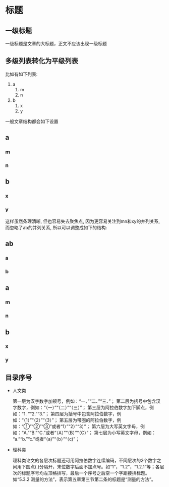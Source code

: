 # 标题

## 一级标题

一级标题是文章的大标题，正文不应该出现一级标题



## 多级列表转化为平级列表
比如有如下列表:
1. a
    1. m
    2. n
2. b
    1. x
    2. y

一般文章结构都会如下设置
## a
### m
### n
## b
### x
### y

这样虽然条理清晰, 但也容易失去聚焦点, 因为更容易关注到mn和xy的并列关系, 而忽略了ab的并列关系, 所以可以调整成如下的结构:

## ab
### a
### b


## a
### m
### n

## b
### x
### y





## 目录序号
- 人文类

    第一层为汉字数字加顿号，例如：“一、”“二、”“三、”；
    第二层为括号中包含汉字数字，例如：“（一）”“（二）”“（三）”；
    第三层为阿拉伯数字加下脚点，例如：“1. ”“2.”“3.”；
    第四层为括号中包含阿拉伯数字，例如：“（1）”“（2）”“（3）”；
    第五层为带圈的阿拉伯数字，例如：“①”“②”“③”或者“1）”“2）”“3）”；
    第六层为大写英文字母，例如：“A.”“B.”“C.”或者“（A）”“（B）”“（C）”；
    第七层为小写英文字母，例如： “a.”“b.”“c.”或者“（a)”“（b）”“（c)”；


- 理科类

    理科类论文的各层次标题还可用阿拉伯数字连续编码，不同层次的2个数字之间用下圆点(.)分隔开，末位数字后面不加点号。如“1”，“1.2”，“1.2.1”等；各层次的标题序号均左顶格排写，最后一个序号之后空一个字距接排标题。如“5.3.2 测量的方法”，表示第五章第三节第二条的标题是“测量的方法”。







